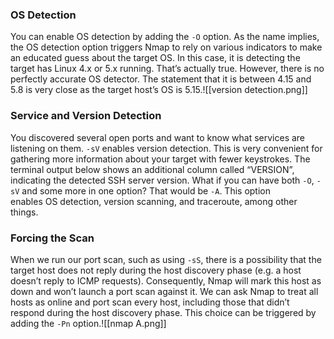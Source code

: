 ### OS Detection

You can enable OS detection by adding the `-O` option. As the name implies, the OS detection option triggers Nmap to rely on various indicators to make an educated guess about the target OS. In this case, it is detecting the target has Linux 4.x or 5.x running. That’s actually true. However, there is no perfectly accurate OS detector. The statement that it is between 4.15 and 5.8 is very close as the target host’s OS is 5.15.![[version detection.png]]

### Service and Version Detection

You discovered several open ports and want to know what services are listening on them. `-sV` enables version detection. This is very convenient for gathering more information about your target with fewer keystrokes. The terminal output below shows an additional column called “VERSION”, indicating the detected SSH server version.
What if you can have both `-O`, `-sV` and some more in one option? That would be `-A`. This option enables OS detection, version scanning, and traceroute, among other things.  

### Forcing the Scan

When we run our port scan, such as using `-sS`, there is a possibility that the target host does not reply during the host discovery phase (e.g. a host doesn’t reply to ICMP requests). Consequently, Nmap will mark this host as down and won’t launch a port scan against it. We can ask Nmap to treat all hosts as online and port scan every host, including those that didn’t respond during the host discovery phase. This choice can be triggered by adding the `-Pn` option.![[nmap A.png]]